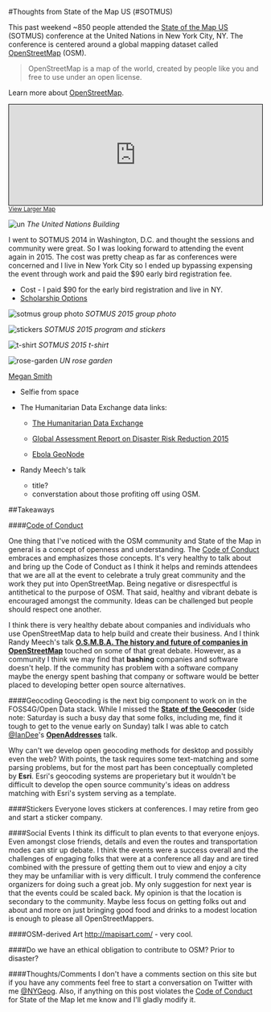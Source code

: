 #Thoughts from State of the Map US (#SOTMUS)

This past weekend ~850 people attended the [State of the Map US](http://stateofthemap.us/) (SOTMUS) conference at the United Nations in New York City, NY. The conference is centered around a global mapping dataset called [OpenStreetMap](http://www.openstreetmap.org/) (OSM). 

> OpenStreetMap is a map of the world, created by people like you and free to use under an open license.

Learn more about [OpenStreetMap](http://www.openstreetmap.org/about).

<iframe width="100%" height="200" frameborder="0" scrolling="no" marginheight="0" marginwidth="0" src="http://www.openstreetmap.org/export/embed.html?bbox=-77.32177734375%2C37.57070524233116%2C-70.59814453125%2C43.77902662160831&amp;layer=mapnik&amp;marker=40.74725696280421%2C-73.95996093749999" style="border: 1px solid black"></iframe><br/><small><a href="http://www.openstreetmap.org/?mlat=40.747&amp;mlon=-73.960#map=7/40.747/-73.960">View Larger Map</a></small>

![un](img/IMG_0946.JPG)
*The United Nations Building*

I went to SOTMUS 2014 in Washington, D.C. and thought the sessions and community were great. So I was looking forward to attending the event again in 2015. The cost was pretty cheap as far as conferences were concerned and I live in New York City so I ended up bypassing expensing the event through work and paid the $90 early bird registration fee.

* Cost - I paid $90 for the early bird registration and live in NY. 
* [Scholarship Options](http://stateofthemap.us/scholarships/)

![sotmus group photo](img/IMG_0944.JPG)
*SOTMUS 2015 group photo*


![stickers](img/IMG_0960.JPG)
*SOTMUS 2015 program and stickers*

![t-shirt](img/IMG_0959.JPG)
*SOTMUS 2015 t-shirt*

![rose-garden](img/IMG_0956.JPG)
*UN rose garden*


[Megan Smith ](http://seen.co/event/state-of-the-map-us--2015-5454/highlight/485499)


* Selfie from space

* The Humanitarian
Data Exchange data links:
	
	* [The Humanitarian
Data Exchange](https://data.hdx.rwlabs.org/)

	* [Global Assessment Report on Disaster Risk Reduction 2015](http://risk.preventionweb.net/capraviewer/main.jsp?countrycode=g15)

	* [Ebola GeoNode](http://ebolageonode.org/)

* Randy Meech's talk

	* title?
	* converstation about those profiting off using OSM. 
	
##Takeaways

####[Code of Conduct](http://stateofthemap.us/codeofconduct/)

One thing that I've noticed with the OSM community and State of the Map in general is a concept of openness and understanding. The [Code of Conduct](http://stateofthemap.us/codeofconduct/) embraces and emphasizes those concepts. It's very healthy to talk about and bring up the Code of Conduct as I think it helps and reminds attendees that we are all at the event to celebrate a truly great community and the work they put into OpenStreetMap. Being negative or disrespectful is antithetical to the purpose of OSM. That said, healthy and vibrant debate is encouraged amongst the community. Ideas can be challenged but people should respect one another. 

I think there is very healthy debate about companies and individuals who use OpenStreetMap data to help build and create their business. And I think Randy Meech's talk **[O.S.M.B.A. The history and future of companies in OpenStreetMap](http://stateofthemap.us/osmba-the-history-and-future-of-companies-in-openstreetmap/)** touched on some of that great debate. However, as a community I think we may find that **bashing** companies and software doesn't help. If the community has problem with a software company maybe the energy spent bashing that company or software would be better placed to developing better open source alternatives. 

####Geocoding 
Geocoding is the next big component to work on in the FOSS4G/Open Data stack. While I missed the **[State of the Geocoder](______)** (side note: Saturday is such a busy day that some folks, including me, find it tough to get to the venue early on Sunday) talk I was able to catch [@IanDee](https://twitter.com/iandees)'s **[OpenAddresses](_________)** talk. 

Why can't we develop open geocoding methods for desktop and possibly even the web? With points, the task requires some text-matching and some parsing problems, but for the most part has been conceptually completed by **Esri**. Esri's geocoding systems are properietary but it wouldn't be difficult to develop the open source community's ideas on address matching with Esri's system serving as a template. 

####Stickers
Everyone loves stickers at conferences. I may retire from geo and start a sticker company. 

####Social Events
I think its difficult to plan events to that everyone enjoys. Even amongst close friends, details and even the routes and transportation modes can stir up debate. I think the events were a success overall and the challenges of engaging folks that were at a conference all day and are tired combined with the pressure of getting them out to view and enjoy a city they may be unfamiliar with is very difficult. I truly commend the conference organizers for doing such a great job. My only suggestion for next year is that the events could be scaled back. My opinion is that the location is secondary to the community. Maybe less focus on getting folks out and about and more on just bringing good food and drinks to a modest location is enough to please all OpenStreetMappers. 

####OSM-derived Art
http://mapisart.com/ - very cool. 

####Do we have an ethical obligation to contribute to OSM? Prior to disaster? 

####Thoughts/Comments
I don't have a comments section on this site but if you have any comments feel free to start a conversation on Twitter with me [@NYGeog](https://twitter.com/nygeog). Also, if anything on this post violates the [Code of Conduct](http://stateofthemap.us/codeofconduct/) for State of the Map let me know and I'll gladly modify it. 